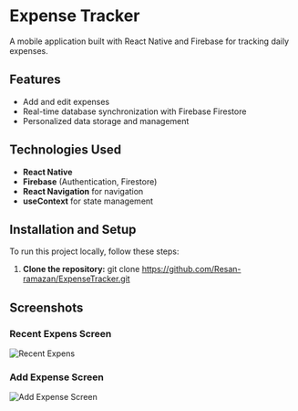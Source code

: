 # Expense Tracker

A mobile application built with React Native and Firebase for tracking daily expenses.

## Features
- Add and edit expenses
- Real-time database synchronization with Firebase Firestore
- Personalized data storage and management

## Technologies Used
- **React Native**
- **Firebase** (Authentication, Firestore)
- **React Navigation** for navigation
- **useContext** for state management

## Installation and Setup
To run this project locally, follow these steps:

1. **Clone the repository:**
   git clone https://github.com/Resan-ramazan/ExpenseTracker.git
## Screenshots

### Recent Expens Screen
![Recent Expens](../assets/recent.png)

### Add Expense Screen
![Add Expense Screen](../assets/add.png)
